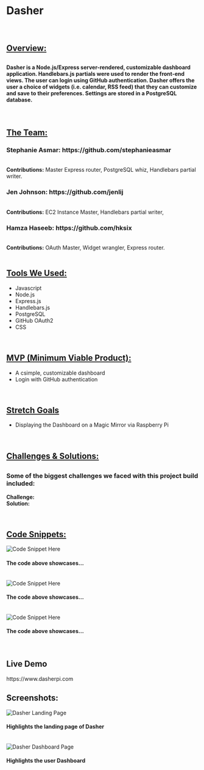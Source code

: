 <h1>Dasher<h1>

<img src="">

<h2><u>Overview:</u><h2>
<h4>Dasher is a Node.js/Express server-rendered, customizable dashboard application. Handlebars.js partials were used to render the front-end views. The user can login using GitHub authentication. Dasher offers the user a choice of widgets (i.e. calendar, RSS feed) that they can customize and save to their preferences. Settings are stored in a PostgreSQL database.</h4>

</br>

<h2><u>The Team:</u></h2>

<h3>Stephanie Asmar: https://github.com/stephanieasmar</h3>
</br>
<b>Contributions:</b> Master Express router, PostgreSQL whiz, Handlebars partial writer.

<h3>Jen Johnson: https://github.com/jenlij</h3>
</br>
<b>Contributions:</b> EC2 Instance Master, Handlebars partial writer, 

<h3>Hamza Haseeb: https://github.com/hksix</h3>
</br>
<b>Contributions:</b> OAuth Master, Widget wrangler, Express router.

</br>
</br>
<h2><u>Tools We Used:</u></h3>
<ul>
    <li>Javascript</li>
    <li>Node.js</li>
    <li>Express.js</li>
    <li>Handlebars.js</li>
    <li>PostgreSQL</li>
    <li>GitHub OAuth2</li>
    <li>CSS</li>
</ul>
</br>

<h2><u>MVP (Minimum Viable Product):</u></h2>
<ul>
    <li>A csimple, customizable dashboard</li>
    <li>Login with GitHub authentication</li>
</ul>

</br>

<h2><u>Stretch Goals</u></h2>
<ul>
    <li>Displaying the Dashboard on a Magic Mirror via Raspberry Pi</li>
</ul>

</br>

<h2><u>Challenges & Solutions:</u><h2>
<h3>Some of the biggest challenges we faced with this project build included:</h2>

<b>Challenge:</b> 
</br>
<b>Solution:</b> 

</br>

<h2><u>Code Snippets:</u></h2>
<img src="" alt="Code Snippet Here">
<h4>The code above showcases...</h4>
<br/>
<img src="" alt="Code Snippet Here">
<h4>The code above showcases...</h4>
<br/>
<img src="" alt="Code Snippet Here">
<h4>The code above showcases...</h4>
<br/>

<h2>Live Demo</h2>
https://www.dasherpi.com
</br>

<h2>Screenshots:</h2>
<img src="" alt="Dasher Landing Page">
<h4>Highlights the landing page of Dasher</h4>
<br />
<img src="" alt="Dasher Dashboard Page">
<h4>Highlights the user Dashboard</h4>
<br />

